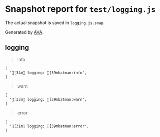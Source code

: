 # Snapshot report for `test/logging.js`

The actual snapshot is saved in `logging.js.snap`.

Generated by [AVA](https://ava.li).

## logging

> info

    [
      '[34m⬡ logging: [39mbatman:info',
    ]

> warn

    [
      '[33m⬢ logging: [39mbatman:warn',
    ]

> error

    [
      '[31m⬢ logging: [39mbatman:error',
    ]
